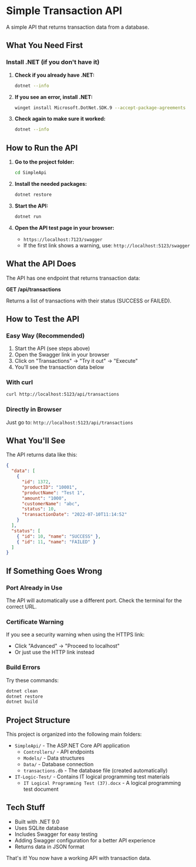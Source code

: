 # Simple Transaction API

A simple API that returns transaction data from a database.

## What You Need First

### Install .NET (if you don't have it)

1. **Check if you already have .NET:**

   ```bash
   dotnet --info
   ```

2. **If you see an error, install .NET:**

   ```bash
   winget install Microsoft.DotNet.SDK.9 --accept-package-agreements
   ```

3. **Check again to make sure it worked:**
   ```bash
   dotnet --info
   ```

## How to Run the API

1. **Go to the project folder:**

   ```bash
   cd SimpleApi
   ```

2. **Install the needed packages:**

   ```bash
   dotnet restore
   ```

3. **Start the API:**

   ```bash
   dotnet run
   ```

4. **Open the API test page in your browser:**
   - `https://localhost:7123/swagger`
   - If the first link shows a warning, use: `http://localhost:5123/swagger`

## What the API Does

The API has one endpoint that returns transaction data:

**GET /api/transactions**

Returns a list of transactions with their status (SUCCESS or FAILED).

## How to Test the API

### Easy Way (Recommended)

1. Start the API (see steps above)
2. Open the Swagger link in your browser
3. Click on "Transactions" → "Try it out" → "Execute"
4. You'll see the transaction data below

### With curl

```bash
curl http://localhost:5123/api/transactions
```

### Directly in Browser

Just go to: `http://localhost:5123/api/transactions`

## What You'll See

The API returns data like this:

```json
{
  "data": [
    {
      "id": 1372,
      "productID": "10001",
      "productName": "Test 1",
      "amount": "1000",
      "customerName": "abc",
      "status": 10,
      "transactionDate": "2022-07-10T11:14:52"
    }
  ],
  "status": [
    { "id": 10, "name": "SUCCESS" },
    { "id": 11, "name": "FAILED" }
  ]
}
```

## If Something Goes Wrong

### Port Already in Use

The API will automatically use a different port. Check the terminal for the correct URL.

### Certificate Warning

If you see a security warning when using the HTTPS link:

- Click "Advanced" → "Proceed to localhost"
- Or just use the HTTP link instead

### Build Errors

Try these commands:

```bash
dotnet clean
dotnet restore
dotnet build
```

## Project Structure

This project is organized into the following main folders:

- `SimpleApi/` - The ASP.NET Core API application
  - `Controllers/` - API endpoints
  - `Models/` - Data structures
  - `Data/` - Database connection
  - `transactions.db` - The database file (created automatically)
- `IT-Logic-Test/` - Contains IT logical programming test materials
  - `IT Logical Programming Test (37).docx` - A logical programming test document

## Tech Stuff

- Built with .NET 9.0
- Uses SQLite database
- Includes Swagger for easy testing
- Adding Swagger configuration for a better API experience
- Returns data in JSON format

That's it! You now have a working API with transaction data.
